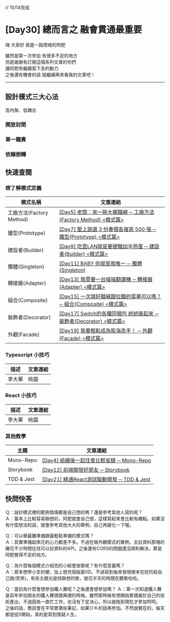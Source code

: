 // 10/14完成
# [Day30] 總而言之 融會貫通最重要

嗨 大家好 我是一路爬坡的阿肥   
   
雖然是第一次參加 有很多不足的地方   
但是謝謝有訂閱這個系列文章的你們   
讓阿肥有繼續寫下去的動力   
之後還有機會的話 就繼續再來看我的文章吧！

---

## 設計模式三大心法
高內聚、低耦合
### 開放封閉
### 單一職責
### 依賴倒轉

## 快速查閱
### 想了解模式定義
模式名稱 | 文章連結
------------- | -------------
工廠方法(Factory Method) | [[Day5] 老闆：來一碗大腸麵線 ─ 工廠方法(Factory Method) <模式篇>](https://ithelp.ithome.com.tw/articles/10218017)
雛型(Prototype) | [[Day7] 聖上說選 3 份奏摺各複寫 500 張 ─ 雛型(Prototype) <模式篇>](https://ithelp.ithome.com.tw/articles/10218703)
建設者(Builder) | [[Day9] 吃壹LAN就是要硬麵加半熟蛋 ─ 建設者(Builder) <模式篇>](https://ithelp.ithome.com.tw/articles/10220090)
獨體(Singleton) | [[Day11] BABY 你就是我唯一 ─ 獨體(Singleton)](https://ithelp.ithome.com.tw/articles/10220642)
轉接器(Adapter) | [[Day13] 我需要一台喵喵翻譯機 ─ 轉接器(Adapter) <模式篇>](https://ithelp.ithome.com.tw/articles/10221998)
組合(Composite) | [[Day15] 一次填好麵線跟拉麵的菜單可以嗎？ ─ 組合(Composite) <模式篇>](https://ithelp.ithome.com.tw/articles/10222843)
裝飾者(Decorator) | [[Day17] Switch的各種同捆包 統統裝起來 ─ 裝飾者(Decorator) <模式篇>](https://ithelp.ithome.com.tw/articles/10222843)
外觀(Facade) | [[Day19] 我要輕鬆成為股海高手！ ─ 外觀(Facade) <模式篇>](https://ithelp.ithome.com.tw/articles/10224517)

### Typescript 小技巧
描述 | 文章連結
------------- | -------------
李大華 | 桃園

### React 小技巧
描述 | 文章連結
------------- | -------------
李大華 | 桃園

### 其他教學
主題 | 文章連結
------------- | -------------
Mono-Repo | [[Day4] 結婚後一起住會比較省錢 ─ Mono-Repo](https://ithelp.ithome.com.tw/articles/10217534)
Storybook | [[Day12] 前端開發好朋友 ─ Storybook](https://ithelp.ithome.com.tw/articles/10221438)
TDD & Jest | [[Day21] 精通React測試驅動開發 ─ TDD & Jest](https://ithelp.ithome.com.tw/articles/10225233)

## 快問快答
Ｑ：設計模式裡的範例情境都是自己想的嗎？還是參考其他人寫的呢？   
Ａ：基本上比較容易聯想的，阿肥就會自己想，這樣寫起來會比較有趣點。如果沒有什麼想法的話，就會參考其他大大的舉例，自己再變化一下喔。   

Ｑ：可以舉最難準備跟最輕鬆準備的模式嗎？   
Ａ：其實準備起來花的心力都差不多。不過在做外觀模式的實例，去拉資料那塊的確花不少時間在找可以拉資料的API，之後還有CORS的問題還沒順利解決，算是阿肥覺得不足的地方。   

Ｑ：為什麼每個模式介紹完的小結會放歌呢？有什麼意義嗎？   
Ａ：原本想學小生的梗，加上想充個版面XD。不過寫到後來發現根本在挖坑給自己跳(苦笑)，有些主題光是找聯想的歌，就花半天的時間在聽歌哈哈。

Ｑ：當初為什麼會想參加鐵人賽呢？之後還會想參加嗎？
Ａ：第一次知道鐵人賽是前年參加朋友的鐵人賽頒獎典禮的時候。雖然那時候有想開始累積屬於自己的技術產出，不過因為一直忙工作，也沒有下定決心，所以就拖到現在才參加呵呵。 之後的話，應該會在平常累積些筆記，如果ＯＫ的話再參加。不然說實在的，每天都是從0開始，真的是寫到懷疑人生。